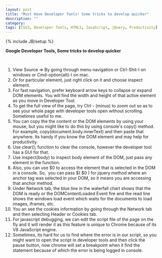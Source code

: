 ```yaml
---
layout: post
title: "Must Have Developer Tools! Some tricks to develop quicker"
description: ""
category: 
tags: [CSS3, Developer Tools, HTML5, JavaScript, jQuery, Productivity]
---
```

{% include JB/setup %}

<b>Google Developer Tools, Some tricks to develop quicker</b><br />
<div>
<b><br /></b></div>
<div>
<ol>
<li>View Source =&gt; By going through menu navigation or Ctrl-Shit-I on windows or Cmd-option(alt)-I on mac.</li>
<li>Or for particular element, just right click on it and choose inspect element.</li>
<li>For fast navigation, prefer keyboard arrow keys to collapse or expand DOM elements. You will find the width and height of that active element as you move in Developer Tool.</li>
<li>To get the full view of the page, try Ctrl - (minus) to zoom out so as to see your whole page with developer tools open without scrolling. Sometimes useful to me.</li>
<li>You can copy the the content or the DOM elements by using your mouse, but you might like to do this by using console's copy() method. For example, copy(document.body.innerText) and then paste that anywhere. Its handy if you know the DOM element and may help for productivity.</li>
<li>Use clear(); function to clear the console, however the developer tool has a GUI for that.</li>
<li>Use inspect(body) to inspect body element of the DOM, just pass any element in the function.</li>
<li>Also, you can use $0 to access the element that is selected in the DOM in a console. So, &nbsp;you can pass $( $0 ) for jquery method where an anchor tag was selected in your DOM, so it means you are accessing that anchor method.</li>
<li>Under Network tab, the blue line in the waterfall chart shows that the DOM is ready or the DOMContentLoaded Event fire and the read line shows the windows load event which waits for the documents to load images, iframes, etc.</li>
<li>You an see the cookies information by going through the Network tab and then selecting Header or Cookies tab.</li>
<li>For javascript debugging, we can edit the script file of the page on the fly and it will render it as this feature is unique to Chrome because of its V8 JavaScript engine.</li>
<li>Sometimes, its hard for us to find where the error is in our script, so you might want to open the script in developer tools and then click the pause button, now chrome will set a breakpoint when it find the statement because of which the error is being logged in console.</li>
</ol>
</div>
